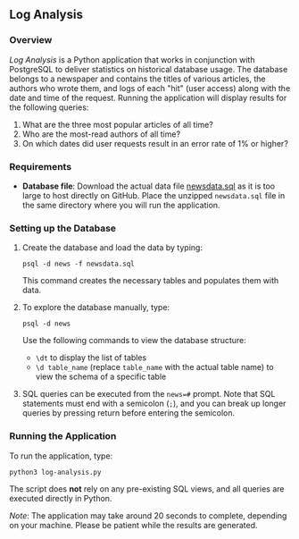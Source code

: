 
## Log Analysis

### Overview
_Log Analysis_ is a Python application that works in conjunction with PostgreSQL to deliver statistics on historical database usage. The database belongs to a newspaper and contains the titles of various articles, the authors who wrote them, and logs of each "hit" (user access) along with the date and time of the request. Running the application will display results for the following queries:

1. What are the three most popular articles of all time?
2. Who are the most-read authors of all time?
3. On which dates did user requests result in an error rate of 1% or higher?

### Requirements

* **Database file**: Download the actual data file [newsdata.sql](https://d17h27t6h515a5.cloudfront.net/topher/2016/August/57b5f748_newsdata/newsdata.zip) as it is too large to host directly on GitHub. Place the unzipped `newsdata.sql` file in the same directory where you will run the application.

### Setting up the Database

1. Create the database and load the data by typing:
   ```
   psql -d news -f newsdata.sql
   ```
   This command creates the necessary tables and populates them with data.

2. To explore the database manually, type:
   ```
   psql -d news
   ```
   Use the following commands to view the database structure:
   - `\dt` to display the list of tables
   - `\d table_name` (replace `table_name` with the actual table name) to view the schema of a specific table

3. SQL queries can be executed from the `news=#` prompt. Note that SQL statements must end with a semicolon (`;`), and you can break up longer queries by pressing return before entering the semicolon.

### Running the Application

To run the application, type:
```
python3 log-analysis.py
```

The script does **not** rely on any pre-existing SQL views, and all queries are executed directly in Python.

*Note*: The application may take around 20 seconds to complete, depending on your machine. Please be patient while the results are generated.
